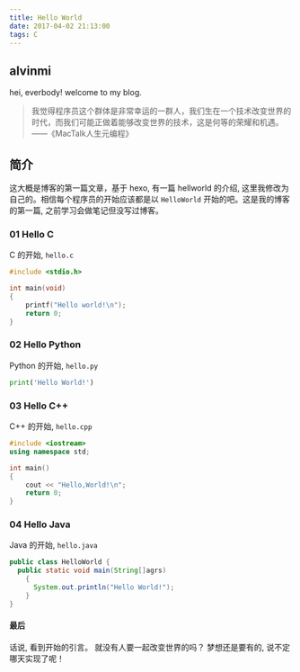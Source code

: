 ```yaml
---
title: Hello World
date: 2017-04-02 21:13:00
tags: C
---
```

## alvinmi
hei, everbody! welcome to my blog.

>我觉得程序员这个群体是非常幸运的一群人，我们生在一个技术改变世界的时代，而我们可能正做着能够改变世界的技术，这是何等的荣耀和机遇。 ——《MacTalk人生元编程》

## 简介
这大概是博客的第一篇文章，基于 hexo, 有一篇 hellworld 的介绍, 这里我修改为自己的。相信每个程序员的开始应该都是以 `HelloWorld` 开始的吧。这是我的博客的第一篇, 之前学习会做笔记但没写过博客。  

### 01 Hello C
C 的开始, `hello.c`

```C
#include <stdio.h>

int main(void)
{
    printf("Hello world!\n");
    return 0;
}
```

### 02 Hello Python
Python 的开始, `hello.py`

```Python
print('Hello World!')
```

### 03 Hello C++
C++ 的开始, `hello.cpp`

```cpp
#include <iostream>
using namespace std;

int main()
{
    cout << "Hello,World!\n";
    return 0;
}
```

### 04 Hello Java
Java 的开始, `hello.java`

```Java
public class HelloWorld {
  public static void main(String[]agrs)
    {
      System.out.println("Hello World!");
    }
}
```

#### 最后
话说, 看到开始的引言。 就没有人要一起改变世界的吗？ 梦想还是要有的, 说不定哪天实现了呢！
